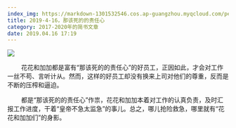 ```yaml
---
index_img: https://markdown-1301532546.cos.ap-guangzhou.myqcloud.com/peipei_blog/20210921144437.jpeg
title: 2019-4-16，那该死的的责任心
category: 2017-2020年的简书文章
date: 2019.04.16 17:19
---
```


![](https://markdown-1301532546.cos.ap-guangzhou.myqcloud.com/peipei_blog/20210921144437.jpeg)  



  

        花花和加加都是富有“那该死的的责任心”的好员工，正因如此，才会对工作一丝不苟、言听计从。然而，这样的好员工却没有换来上司对他们的尊重，反而是不断的压榨和逼迫。

        都是“那该死的的责任心”作祟，花花和加加本着对工作的认真负责，及时汇报工作进度，干着“皇帝不急太监急”的事儿。总之，哪儿抢险救急，哪里就有“花花和加加们”的身影。